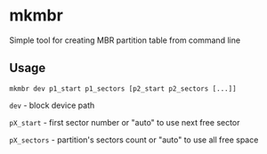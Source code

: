 # mkmbr

Simple tool for creating MBR partition table from command line

## Usage

```
mkmbr dev p1_start p1_sectors [p2_start p2_sectors [...]]
```

`dev` - block device path

`pX_start` - first sector number or "auto" to use next free sector

`pX_sectors` - partition's sectors count or "auto" to use all free space

